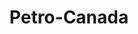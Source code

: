 ---
title: "Petro-Canada"
url: /carleton-saint-omer/petro-canada-boulevard-perron/
shop: Lebensmittel
---